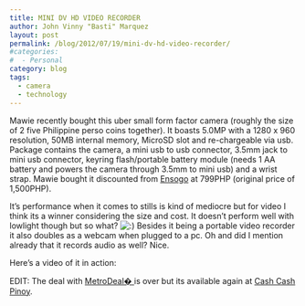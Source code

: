 ```yaml
---
title: MINI DV HD VIDEO RECORDER
author: John Vinny "Basti" Marquez
layout: post
permalink: /blog/2012/07/19/mini-dv-hd-video-recorder/
#categories:
#  - Personal
category: blog
tags:
  - camera
  - technology
---
```

Mawie recently bought this uber small form factor camera (roughly the size of 2 five Philippine perso coins together). It boasts 5.0MP with a 1280 x 960 resolution, 50MB internal memory, MicroSD slot and re-chargeable via usb. Package contains the camera, a mini usb to usb connector, 3.5mm jack to mini usb connector, keyring flash/portable battery module (needs 1 AA battery and powers the camera through 3.5mm to mini usb) and a wrist strap. Mawie bought it discounted from <a title="http://www.ensogo.com.ph/" href="http://www.ensogo.com.ph/" target="_blank">Ensogo</a> at 799PHP (original price of 1,500PHP).

<p style="text-align: left;">
  It&#8217;s performance when it comes to stills is kind of mediocre but for video I think its a winner considering the size and cost. It doesn&#8217;t perform well with lowlight though but so what? <img src="http://johnvinnymarquez.net/wp-includes/images/smilies/icon_smile.gif" alt=":)" class="wp-smiley" /> Besides it being a portable video recorder it also doubles as a webcam when plugged to a pc. Oh and did I mention already that it records audio as well? Nice.
</p>

<p style="text-align: left;">
  Here&#8217;s a video of it in action:
</p>



EDIT: The deal with <a title="https://www.metrodeal.com/main.php?dealId=MTc2Mw==" href="https://www.metrodeal.com/main.php?dealId=MTc2Mw==" target="_blank">MetroDeal� </a>is over but its available again at <a title="Mini DV Camera" href="http://www.cashcashpinoy.com/#!/deal/3442-incredible-mini-dv-camera" target="_blank">Cash Cash Pinoy</a>.